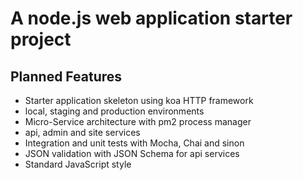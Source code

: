 # A node.js web application starter project

## Planned Features
- Starter application skeleton using koa HTTP framework
- local, staging and production environments
- Micro-Service architecture with pm2 process manager
- api, admin and site services
- Integration and unit tests with Mocha, Chai and sinon
- JSON validation with JSON Schema for api services
- Standard JavaScript style
